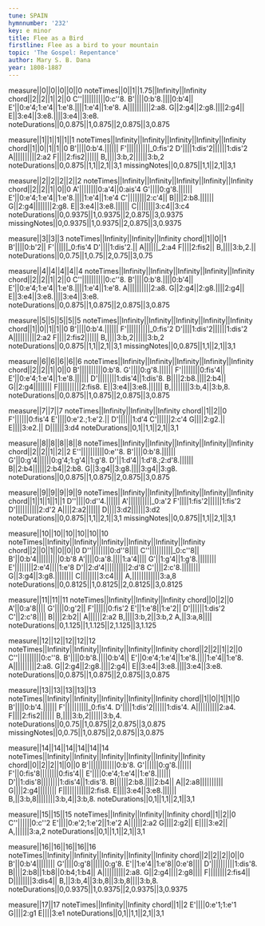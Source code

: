 ```yaml
---
tune: SPAIN
hymnnumber: '232'
key: e minor
title: Flee as a Bird
firstline: Flee as a bird to your mountain
topic: 'The Gospel: Repentance'
author: Mary S. B. Dana
year: 1808-1887
---
```

measure||0||0||0||0||0
noteTimes||0||1||1.75||Infinity||Infinity
chord||2||2||1||2||0
C''||||||||||0:c''8.
B'||||0:b'8.||||0:b'4||
E'||0:e'4;1:e'4||1:e'8.||||1:e'4||1:e'8.
A||||||||||2:a8.
G||2:g4||2:g8.||||2:g4||
E||3:e4||3:e8.||||3:e4||3:e8.
noteDurations||0,0.875||1,0.875||2,0.875||3,0.875

measure||1||1||1||1||1
noteTimes||Infinity||Infinity||Infinity||Infinity||Infinity
chord||1||0||1||1||0
B'||||0:b'4.||||||
F'||||||||||_0:fis'2
D'||||1:dis'2||||||1:dis'2
A||||||||||2:a2
F||||2:fis2||||||
B,||||3:b,2||||||3:b,2
noteDurations||0,0.875||1,1||2,1||3,1
missingNotes||0,0.875||1,1||2,1||3,1

measure||2||2||2||2||2
noteTimes||Infinity||Infinity||Infinity||Infinity||Infinity
chord||2||2||1||0||0
A'||||||||0:a'4||0:ais'4
G'||||0:g'8.||||||
E'||0:e'4;1:e'4||1:e'8.||||1:e'4||1:e'4
C'||||||||2:c'4||
B||||2:b8.||||||
G||2:g4||||||||2:g8.
E||3:e4||3:e8.||||||
C||||||||3:c4||3:c4
noteDurations||0,0.9375||1,0.9375||2,0.875||3,0.9375
missingNotes||0,0.9375||1,0.9375||2,0.875||3,0.9375

measure||3||3||3
noteTimes||Infinity||Infinity||Infinity
chord||1||0||1
B'||||0:b'2||
F'||||||_0:fis'4
D'||||1:dis'2.||
A||||||_2:a4
F||||2:fis2||
B,||||3:b,2.||
noteDurations||0,0.75||1,0.75||2,0.75||3,0.75

measure||4||4||4||4||4
noteTimes||Infinity||Infinity||Infinity||Infinity||Infinity
chord||2||2||1||2||0
C''||||||||||0:c''8.
B'||||0:b'8.||||0:b'4||
E'||0:e'4;1:e'4||1:e'8.||||1:e'4||1:e'8.
A||||||||||2:a8.
G||2:g4||2:g8.||||2:g4||
E||3:e4||3:e8.||||3:e4||3:e8.
noteDurations||0,0.875||1,0.875||2,0.875||3,0.875

measure||5||5||5||5||5
noteTimes||Infinity||Infinity||Infinity||Infinity||Infinity
chord||1||0||1||1||0
B'||||0:b'4.||||||
F'||||||||||_0:fis'2
D'||||1:dis'2||||||1:dis'2
A||||||||||2:a2
F||||2:fis2||||||
B,||||3:b,2||||||3:b,2
noteDurations||0,0.875||1,1||2,1||3,1
missingNotes||0,0.875||1,1||2,1||3,1

measure||6||6||6||6||6
noteTimes||Infinity||Infinity||Infinity||Infinity||Infinity
chord||2||2||1||0||0
B'||||||||||0:b'8.
G'||||0:g'8.||||||
F'||||||||0:fis'4||
E'||0:e'4;1:e'4||1:e'8.||||||
D'||||||||1:dis'4||1:dis'8.
B||||2:b8.||||2:b4||
G||2:g4||||||||
F||||||||||2:fis8.
E||3:e4||3:e8.||||||
B,||||||||3:b,4||3:b,8.
noteDurations||0,0.875||1,0.875||2,0.875||3,0.875

measure||7||7||7
noteTimes||Infinity||Infinity||Infinity
chord||1||2||0
F'||||||0:fis'4
E'||||0:e'2.;1:e'2.||
D'||||||1:d'4
C'||||||2:c'4
G||||2:g2.||
E||||3:e2.||
D||||||3:d4
noteDurations||0,1||1,1||2,1||3,1

measure||8||8||8||8||8
noteTimes||Infinity||Infinity||Infinity||Infinity||Infinity
chord||2||2||1||2||2
E''||||||||||0:e''8.
B'||||0:b'8.||||||
G'||0:g'4||||||0:g'4;1:g'4||1:g'8.
D'||1:d'4||1:d'8.;2:d'8.||||||
B||2:b4||||||2:b4||2:b8.
G||3:g4||3:g8.||||3:g4||3:g8.
noteDurations||0,0.875||1,0.875||2,0.875||3,0.875

measure||9||9||9||9||9
noteTimes||Infinity||Infinity||Infinity||Infinity||Infinity
chord||1||1||1||1||1
D''||||0:d''4.||||||
A'||||||||||_0:a'2
F'||||1:fis'2||||||1:fis'2
D'||||||||||2:d'2
A||||2:a2||||||
D||||3:d2||||||3:d2
noteDurations||0,0.875||1,1||2,1||3,1
missingNotes||0,0.875||1,1||2,1||3,1

measure||10||10||10||10||10||10
noteTimes||Infinity||Infinity||Infinity||Infinity||Infinity||Infinity
chord||2||0||1||0||0||0
D''||||||||0:d''8||||
C''||||||||||_0:c''8||
B'||0:b'4||||||||||0:b'8
A'||||0:a'8.||||1:a'4||||
G'||1:g'4||1:g'8.||||||||
E'||||||||2:e'4||||1:e'8
D'||2:d'4||||||||||2:d'8
C'||||2:c'8.||||||||
G||3:g4||3:g8.||||||||
C||||||||3:c4||||
A,||||||||||||3:a,8
noteDurations||0,0.8125||1,0.8125||2,0.8125||3,0.8125

measure||11||11||11
noteTimes||Infinity||Infinity||Infinity
chord||0||2||0
A'||0:a'8||||
G'||||0:g'2||
F'||||||0:fis'2
E'||1:e'8||1:e'2||
D'||||||1:dis'2
C'||2:c'8||||
B||||2:b2||
A||||||2:a2
B,||||3:b,2||3:b,2
A,||3:a,8||||
noteDurations||0,1.125||1,1.125||2,1.125||3,1.125

measure||12||12||12||12||12
noteTimes||Infinity||Infinity||Infinity||Infinity||Infinity
chord||2||2||1||2||0
C''||||||||||0:c''8.
B'||||0:b'8.||||0:b'4||
E'||0:e'4;1:e'4||1:e'8.||||1:e'4||1:e'8.
A||||||||||2:a8.
G||2:g4||2:g8.||||2:g4||
E||3:e4||3:e8.||||3:e4||3:e8.
noteDurations||0,0.875||1,0.875||2,0.875||3,0.875

measure||13||13||13||13||13
noteTimes||Infinity||Infinity||Infinity||Infinity||Infinity
chord||1||0||1||1||0
B'||||0:b'4.||||||
F'||||||||||_0:fis'4.
D'||||1:dis'2||||||1:dis'4.
A||||||||||2:a4.
F||||2:fis2||||||
B,||||3:b,2||||||3:b,4.
noteDurations||0,0.75||1,0.875||2,0.875||3,0.875
missingNotes||0,0.75||1,0.875||2,0.875||3,0.875

measure||14||14||14||14||14||14
noteTimes||Infinity||Infinity||Infinity||Infinity||Infinity||Infinity
chord||0||2||2||1||0||0
B'||||||||||||0:b'8.
G'||||||0:g'8.||||||
F'||0:fis'8||||||||0:fis'4||
E'||||0:e'4;1:e'4||1:e'8.||||||
D'||1:dis'8||||||||1:dis'4||1:dis'8.
B||||||2:b8.||||2:b4||
A||2:a8||||||||||
G||||2:g4||||||||
F||||||||||||2:fis8.
E||||3:e4||3:e8.||||||
B,||3:b,8||||||||3:b,4||3:b,8.
noteDurations||0,1||1,1||2,1||3,1

measure||15||15||15
noteTimes||Infinity||Infinity||Infinity
chord||1||2||0
C''||||||0:c''2
E'||||0:e'2;1:e'2||1:e'2
A||||||2:a2
G||||2:g2||
E||||3:e2||
A,||||||3:a,2
noteDurations||0,1||1,1||2,1||3,1

measure||16||16||16||16||16
noteTimes||Infinity||Infinity||Infinity||Infinity||Infinity
chord||2||2||2||0||0
B'||0:b'4||||||||
G'||||0:g'8||||||0:g'8.
E'||1:e'4||1:e'8||0:e'8||||
D'||||||||||1:dis'8.
B||||2:b8||1:b8||0:b4;1:b4||
A||||||||||2:a8.
G||2:g4||||2:g8||||
F||||||||2:fis4||
D||||||||3:dis4||
B,||3:b,4||3:b,8||3:b,8||||3:b,8.
noteDurations||0,0.9375||1,0.9375||2,0.9375||3,0.9375

measure||17||17
noteTimes||Infinity||Infinity
chord||1||2
E'||||0:e'1;1:e'1
G||||2:g1
E||||3:e1
noteDurations||0,1||1,1||2,1||3,1

